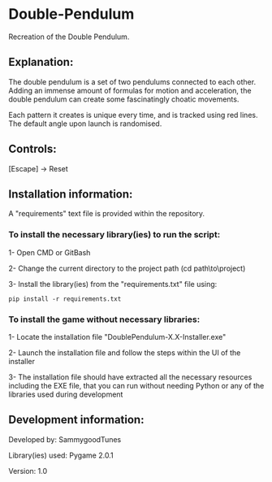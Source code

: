 # Double-Pendulum
Recreation of the Double Pendulum.

## Explanation:

The double pendulum is a set of two pendulums connected to each other.
Adding an immense amount of formulas for motion and acceleration, the double pendulum can create some fascinatingly choatic movements.

Each pattern it creates is unique every time, and is tracked using red lines.
The default angle upon launch is randomised.


## Controls:

[Escape] -> Reset


## Installation information:

A "requirements" text file is provided within the repository.


### To install the necessary library(ies) to run the script:

1- Open CMD or GitBash


2- Change the current directory to the project path (cd path\\to\\project)


3- Install the library(ies) from the "requirements.txt" file using:
  ```
  pip install -r requirements.txt
  ```


### To install the game without necessary libraries:

1- Locate the installation file "DoublePendulum-X.X-Installer.exe"


2- Launch the installation file and follow the steps within the UI of the installer


3- The installation file should have extracted all the necessary resources including the EXE file, that you can run without needing Python or any of the libraries used during development


## Development information:

Developed by: SammygoodTunes


Library(ies) used: Pygame 2.0.1


Version: 1.0
